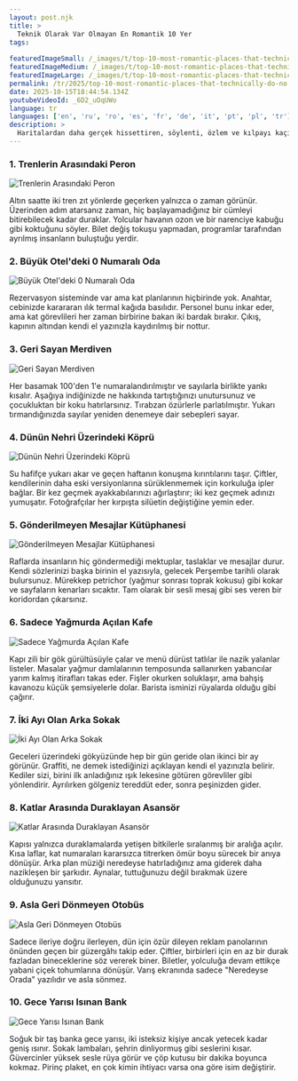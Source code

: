 ```yaml
---
layout: post.njk
title: >
  Teknik Olarak Var Olmayan En Romantik 10 Yer
tags:
  
featuredImageSmall: /_images/t/top-10-most-romantic-places-that-technically-do-no-cover-tr-small.webp
featuredImageMedium: /_images/t/top-10-most-romantic-places-that-technically-do-no-cover-tr-medium.webp
featuredImageLarge: /_images/t/top-10-most-romantic-places-that-technically-do-no-cover-tr-large.webp
permalink: /tr/2025/top-10-most-romantic-places-that-technically-do-no.html
date: 2025-10-15T18:44:54.134Z
youtubeVideoId: _6D2_uOqUWo
language: tr
languages: ['en', 'ru', 'ro', 'es', 'fr', 'de', 'it', 'pt', 'pl', 'tr']
description: >
  Haritalardan daha gerçek hissettiren, söylenti, özlem ve kılpayı kaçışlardan örülmüş imkânsız buluşma noktalarının bir atlası. Her yer çelişkili, samimi ve doğru görünmesinde biraz ürkütücü.
---
```


### 1. Trenlerin Arasındaki Peron

![Trenlerin Arasındaki Peron](/_images/0/065d6a752f0a898a3b7a95cdd8068fc4-medium.webp)

Altın saatte iki tren zıt yönlerde geçerken yalnızca o zaman görünür. Üzerinden adım atarsanız zaman, hiç başlayamadığınız bir cümleyi bitirebilecek kadar duraklar. Yolcular havanın ozon ve bir narenciye kabuğu gibi koktuğunu söyler. Bilet değiş tokuşu yapmadan, programlar tarafından ayrılmış insanların buluştuğu yerdir.

### 2. Büyük Otel'deki 0 Numaralı Oda

![Büyük Otel'deki 0 Numaralı Oda](/_images/6/6d8e2ccd9c0c7944c487197deb1f3e2d-medium.webp)

Rezervasyon sisteminde var ama kat planlarının hiçbirinde yok. Anahtar, cebinizde karararan ılık termal kağıda basılıdır. Personel bunu inkar eder, ama kat görevlileri her zaman birbirine bakan iki bardak bırakır. Çıkış, kapının altından kendi el yazınızla kaydırılmış bir nottur.

### 3. Geri Sayan Merdiven

![Geri Sayan Merdiven](/_images/4/485dc67a19c9ce508d6ffae38d7a46a0-medium.webp)

Her basamak 100'den 1'e numaralandırılmıştır ve sayılarla birlikte yankı kısalır. Aşağıya indiğinizde ne hakkında tartıştığınızı unutursunuz ve çocukluktan bir koku hatırlarsınız. Tırabzan özürlerle parlatılmıştır. Yukarı tırmandığınızda sayılar yeniden denemeye dair sebepleri sayar.

### 4. Dünün Nehri Üzerindeki Köprü

![Dünün Nehri Üzerindeki Köprü](/_images/4/43819ac66a26cac4855ab981d15030c0-medium.webp)

Su hafifçe yukarı akar ve geçen haftanın konuşma kırıntılarını taşır. Çiftler, kendilerinin daha eski versiyonlarına sürüklenmemek için korkuluğa ipler bağlar. Bir kez geçmek ayakkabılarınızı ağırlaştırır; iki kez geçmek adınızı yumuşatır. Fotoğrafçılar her kırpışta silüetin değiştiğine yemin eder.

### 5. Gönderilmeyen Mesajlar Kütüphanesi

![Gönderilmeyen Mesajlar Kütüphanesi](/_images/8/81269018f61cce12903b998d00be215a-medium.webp)

Raflarda insanların hiç göndermediği mektuplar, taslaklar ve mesajlar durur. Kendi sözlerinizi başka birinin el yazısıyla, gelecek Perşembe tarihli olarak bulursunuz. Mürekkep petrichor (yağmur sonrası toprak kokusu) gibi kokar ve sayfaların kenarları sıcaktır. Tam olarak bir sesli mesaj gibi ses veren bir koridordan çıkarsınız.

### 6. Sadece Yağmurda Açılan Kafe

![Sadece Yağmurda Açılan Kafe](/_images/b/b4fdf7b5f6c2427a609c9673adb2370b-medium.webp)

Kapı zili bir gök gürültüsüyle çalar ve menü dürüst tatlılar ile nazik yalanlar listeler. Masalar yağmur damlalarının temposunda sallanırken yabancılar yarım kalmış itirafları takas eder. Fişler okurken soluklaşır, ama bahşiş kavanozu küçük şemsiyelerle dolar. Barista isminizi rüyalarda olduğu gibi çağırır.

### 7. İki Ayı Olan Arka Sokak

![İki Ayı Olan Arka Sokak](/_images/6/6ffa079c9a0ebbb4d178892c2ed122d7-medium.webp)

Geceleri üzerindeki gökyüzünde hep bir gün geride olan ikinci bir ay görünür. Graffiti, ne demek istediğinizi açıklayan kendi el yazınızla belirir. Kediler sizi, birini ilk anladığınız ışık lekesine götüren görevliler gibi yönlendirir. Ayrılırken gölgeniz tereddüt eder, sonra peşinizden gider.

### 8. Katlar Arasında Duraklayan Asansör

![Katlar Arasında Duraklayan Asansör](/_images/5/578041bfd1c6ec6f8c282537416f24b8-medium.webp)

Kapısı yalnızca duraklamalarda yetişen bitkilerle sıralanmış bir aralığa açılır. Kısa laflar, kat numaraları kararsızca titrerken ömür boyu sürecek bir anıya dönüşür. Arka plan müziği neredeyse hatırladığınız ama giderek daha nazikleşen bir şarkıdır. Aynalar, tuttuğunuzu değil bırakmak üzere olduğunuzu yansıtır.

### 9. Asla Geri Dönmeyen Otobüs

![Asla Geri Dönmeyen Otobüs](/_images/d/d69ef36935837cb733e2569d0e1b7013-medium.webp)

Sadece ileriye doğru ilerleyen, dün için özür dileyen reklam panolarının önünden geçen bir güzergâhı takip eder. Çiftler, birbirleri için en az bir durak fazladan bineceklerine söz vererek biner. Biletler, yolculuğa devam ettikçe yabani çiçek tohumlarına dönüşür. Varış ekranında sadece "Neredeyse Orada" yazılıdır ve asla sönmez.

### 10. Gece Yarısı Isınan Bank

![Gece Yarısı Isınan Bank](/_images/b/b1e8f20f7c29c3c6a3a7a95cfc9fa675-medium.webp)

Soğuk bir taş banka gece yarısı, iki isteksiz kişiye ancak yetecek kadar geniş ısınır. Sokak lambaları, şehrin dinliyormuş gibi seslerini kısar. Güvercinler yüksek sesle rüya görür ve çöp kutusu bir dakika boyunca kokmaz. Pirinç plaket, en çok kimin ihtiyacı varsa ona göre isim değiştirir.

